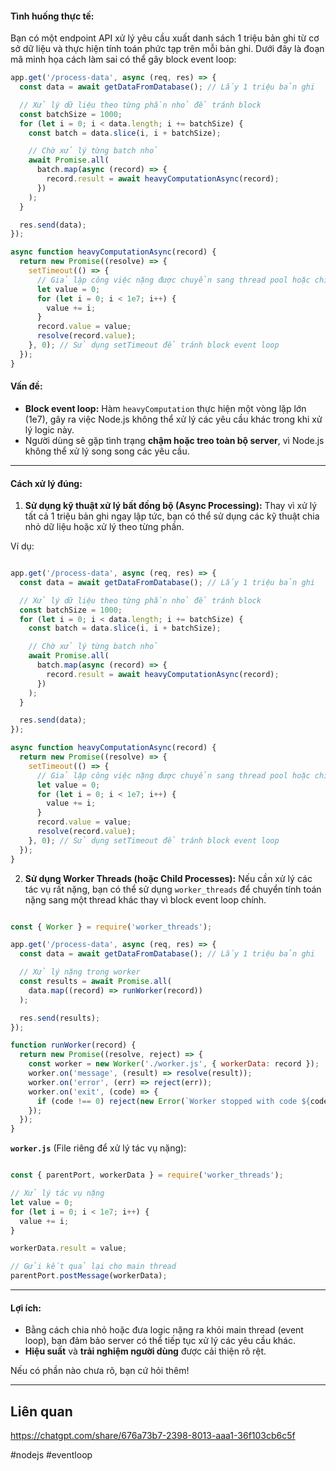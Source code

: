 
#### **Tình huống thực tế:**

Bạn có một endpoint API xử lý yêu cầu xuất danh sách 1 triệu bản ghi từ cơ sở dữ liệu và thực hiện tính toán phức tạp trên mỗi bản ghi. Dưới đây là đoạn mã minh họa cách làm sai có thể gây block event loop:

```js
app.get('/process-data', async (req, res) => {
  const data = await getDataFromDatabase(); // Lấy 1 triệu bản ghi

  // Xử lý dữ liệu theo từng phần nhỏ để tránh block
  const batchSize = 1000;
  for (let i = 0; i < data.length; i += batchSize) {
    const batch = data.slice(i, i + batchSize);

    // Chờ xử lý từng batch nhỏ
    await Promise.all(
      batch.map(async (record) => {
        record.result = await heavyComputationAsync(record);
      })
    );
  }

  res.send(data);
});

async function heavyComputationAsync(record) {
  return new Promise((resolve) => {
    setTimeout(() => {
      // Giả lập công việc nặng được chuyển sang thread pool hoặc chia nhỏ
      let value = 0;
      for (let i = 0; i < 1e7; i++) {
        value += i;
      }
      record.value = value;
      resolve(record.value);
    }, 0); // Sử dụng setTimeout để tránh block event loop
  });
}


```


#### **Vấn đề:**

- **Block event loop:** Hàm `heavyComputation` thực hiện một vòng lặp lớn (1e7), gây ra việc Node.js không thể xử lý các yêu cầu khác trong khi xử lý logic này.
- Người dùng sẽ gặp tình trạng **chậm hoặc treo toàn bộ server**, vì Node.js không thể xử lý song song các yêu cầu.

---

#### **Cách xử lý đúng:**

1. **Sử dụng kỹ thuật xử lý bất đồng bộ (Async Processing):** Thay vì xử lý tất cả 1 triệu bản ghi ngay lập tức, bạn có thể sử dụng các kỹ thuật chia nhỏ dữ liệu hoặc xử lý theo từng phần.

Ví dụ:


```js

app.get('/process-data', async (req, res) => {
  const data = await getDataFromDatabase(); // Lấy 1 triệu bản ghi

  // Xử lý dữ liệu theo từng phần nhỏ để tránh block
  const batchSize = 1000;
  for (let i = 0; i < data.length; i += batchSize) {
    const batch = data.slice(i, i + batchSize);

    // Chờ xử lý từng batch nhỏ
    await Promise.all(
      batch.map(async (record) => {
        record.result = await heavyComputationAsync(record);
      })
    );
  }

  res.send(data);
});

async function heavyComputationAsync(record) {
  return new Promise((resolve) => {
    setTimeout(() => {
      // Giả lập công việc nặng được chuyển sang thread pool hoặc chia nhỏ
      let value = 0;
      for (let i = 0; i < 1e7; i++) {
        value += i;
      }
      record.value = value;
      resolve(record.value);
    }, 0); // Sử dụng setTimeout để tránh block event loop
  });
}


```

2. **Sử dụng Worker Threads (hoặc Child Processes):** Nếu cần xử lý các tác vụ rất nặng, bạn có thể sử dụng `worker_threads` để chuyển tính toán nặng sang một thread khác thay vì block event loop chính.


```js

const { Worker } = require('worker_threads');

app.get('/process-data', async (req, res) => {
  const data = await getDataFromDatabase(); // Lấy 1 triệu bản ghi

  // Xử lý nặng trong worker
  const results = await Promise.all(
    data.map((record) => runWorker(record))
  );

  res.send(results);
});

function runWorker(record) {
  return new Promise((resolve, reject) => {
    const worker = new Worker('./worker.js', { workerData: record });
    worker.on('message', (result) => resolve(result));
    worker.on('error', (err) => reject(err));
    worker.on('exit', (code) => {
      if (code !== 0) reject(new Error(`Worker stopped with code ${code}`));
    });
  });
}


```


**`worker.js`** (File riêng để xử lý tác vụ nặng):

```js

const { parentPort, workerData } = require('worker_threads');

// Xử lý tác vụ nặng
let value = 0;
for (let i = 0; i < 1e7; i++) {
  value += i;
}

workerData.result = value;

// Gửi kết quả lại cho main thread
parentPort.postMessage(workerData);


```


---

#### **Lợi ích:**

- Bằng cách chia nhỏ hoặc đưa logic nặng ra khỏi main thread (event loop), bạn đảm bảo server có thể tiếp tục xử lý các yêu cầu khác.
- **Hiệu suất** và **trải nghiệm người dùng** được cải thiện rõ rệt.

Nếu có phần nào chưa rõ, bạn cứ hỏi thêm!

---
## Liên quan

https://chatgpt.com/share/676a73b7-2398-8013-aaa1-36f103cb6c5f


#nodejs #eventloop 